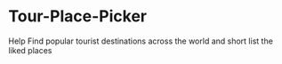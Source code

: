 # Tour-Place-Picker
Help Find popular tourist destinations across the world and short list the liked places
